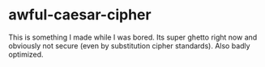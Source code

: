 # awful-caesar-cipher
This is something I made while I was bored. Its super ghetto right now and obviously not secure (even by substitution cipher standards). Also badly optimized.

